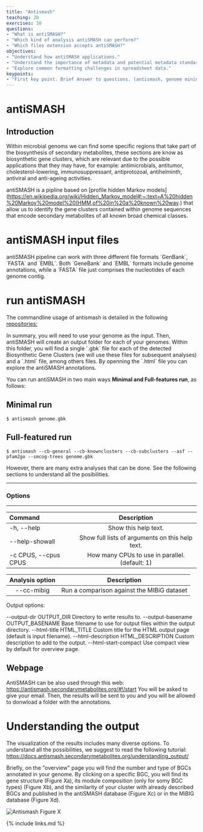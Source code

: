 ```yaml
---
title: "Antismash"
teaching: 20
exercises: 30
questions:
- "What is antiSMASH?"
- "Which kind of analysis antiSMASH can perform?"
- "Which files extension accepts antiSMASH?"
objectives:
- "Understand how antiSMASH applications."
- "Understand the importance of metadata and potential metadata standards."
- "Explore common formatting challenges in spreadsheet data."
keypoints:
- "First key point. Brief Answer to questions. (antismash, genome mining, secondary metabolism, bacteria, bioactive coumpounds)"
---
```


# antiSMASH

## Introduction

Within microbial genoms we can find some specific regions that take part of the biosynthesis of secondary metabolites, these sections are know as biosynthetic gene clusters, which are relevant due to the possible applications that they may have, for example: antimicrobials, antitumor, cholesterol-lowering, immunosuppressant, antiprotozoal, antihelminth, antiviral and anti-ageing activities.

antiSMASH is a pipline based on [profile hidden Markov models](https://en.wikipedia.org/wiki/Hidden_Markov_model#:~:text=A%20hidden%20Markov%20model%20(HMM,of%20in%20a%20known%20way.) that allow us to identify the gene clusters contained within genome sequences that encode secondary metabolites of all known broad chemical classes.

# antiSMASH input files

  antiSMASH pipeline can work with three different file formats ´GenBank´, ´FASTA´ and ´EMBL´. Both ´GeneBank´ and ´EMBL´ formats include genome annotations, while a ´FASTA´ file just comprises the nucleotides of each genome contig. 


# run antiSMASH 

The commandline usage of antismash is detailed in the following [repositories:](https://docs.antismash.secondarymetabolites.org/command_line/)

In summary, you will need to use your genome as the input. Then, antiSMASH will create an output folder for each of your genomes. Within this folder, you will find a single ´.gbk´ file for each of the detected Biosynthetic Gene Clusters (we will use these files for subsequent analyses) and a ´.html´ file, among others files. By openning the ´.html´ file you can explore the antiSMASH annotations.

You can run antiSMASH in two main ways **Minimal and Full-features run**, as follows:
## Minimal run
~~~
$ antismash genome.gbk
~~~

## Full-featured run
~~~
$ antismash --cb-general --cb-knownclusters --cb-subclusters --asf --pfam2go --smcog-trees genome.gbk
~~~

However, there are many extra analyses that can be done. See the following sections to understand all the posibilities.

--------
### Options
--------

| Command               | Description |
| :---                  |    :----:   |
| -h, --help            | Show this help text. |
| --help-showall        | Show full lists of arguments on this help text. |
|  -c CPUS, --cpus CPUS |  How many CPUs to use in parallel. (default: 1) |


| Analysis option | Description |
| :----: | :----: |
| --cc-mibig                    | Run a comparison against the MIBiG dataset |


Output options:

  --output-dir OUTPUT_DIR
                        Directory to write results to.
  --output-basename OUTPUT_BASENAME
                        Base filename to use for output files within the output directory.
  --html-title HTML_TITLE
                        Custom title for the HTML output page (default is input filename).
  --html-description HTML_DESCRIPTION
                        Custom description to add to the output.
  --html-start-compact  Use compact view by default for overview page.


## Webpage
AntiSMASH can be also used through this web: https://antismash.secondarymetabolites.org/#!/start 
You will be asked to give your email. Then, the results will be sent to you and you will be allowed to donwload a folder with the annotations.

# Understanding the output

The visualization of the results includes many diverse options. To understand all the possibilities, we suggest to read the following tutorial: https://docs.antismash.secondarymetabolites.org/understanding_output/ 

Briefly, on the "overview" page you will find the number and type of BGCs annotated in your genome. By clicking on a specific BGC, you will find its gene structure (Figure Xa), its module composition (only for somy BGC types) (Figure Xb), and the similarity of your cluster with already described BGCs and published in the antiSMASH database (Figure Xc) or in the MiBIG database (Figure Xd). 

![Antismash](https://github.com/AxelRamosGarcia/Genome-Mining/blob/gh-pages/fig/antismash_cluster.png)
Figure X

{% include links.md %}
